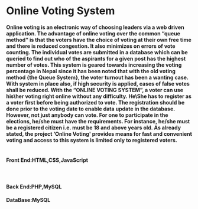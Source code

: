 <h1> Online Voting System </h1>
<b>Online voting is an electronic way of choosing leaders via a web driven application. The 
advantage of online voting over the common “queue method” is that the voters have the choice 
of voting at their own free time and there is reduced congestion. It also minimizes on errors of 
vote counting. The individual votes are submitted in a database which can be queried to find 
out who of the aspirants for a given post has the highest number of votes. 
This system is geared towards increasing the voting percentage in Nepal since it has been noted 
that with the old voting method {the Queue System}, the voter turnout has been a wanting case. 
With system in place also, if high security is applied, cases of false votes shall be reduced. 
With the “ONLINE VOTING SYSTEM”, a voter can use his\her voting right online without 
any difficulty. He\She has to register as a voter first before being authorized to vote. The 
registration should be done prior to the voting date to enable data update in the database. 
However, not just anybody can vote. For one to participate in the elections, he/she must have 
the requirements. For instance, he/she must be a registered citizen i.e. must be 18 and above 
years old. As already stated, the project ‘Online Voting' provides means for fast and convenient 
voting and access to this system is limited only to registered voters.</b><br><br>
<h4>Front End:HTML,CSS,JavaScript</h3><br>
<h4>Back End:PHP,MySQL</h4>
<h4>DataBase:MySQL</h4></br>
